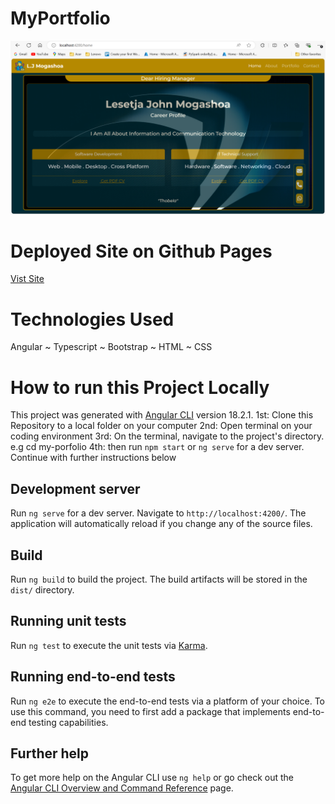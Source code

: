 # MyPortfolio
![Running website homepage](MyPortfolio-1.PNG)

# Deployed Site on Github Pages
[Vist Site](https://lesetjajohn.github.io/my-portfolio/)

# Technologies Used
Angular ~ Typescript ~ Bootstrap ~ HTML ~ CSS

# How to run this Project Locally
This project was generated with [Angular CLI](https://github.com/angular/angular-cli) version 18.2.1.
1st: Clone this Repository to a local folder on your computer
2nd: Open terminal on your coding environment
3rd: On the terminal, navigate to the project's directory. e.g cd my-porfolio
4th: then run `npm start` or `ng serve` for a dev server. Continue with further instructions below

## Development server

Run `ng serve` for a dev server. Navigate to `http://localhost:4200/`. The application will automatically reload if you change any of the source files.

## Build

Run `ng build` to build the project. The build artifacts will be stored in the `dist/` directory.

## Running unit tests

Run `ng test` to execute the unit tests via [Karma](https://karma-runner.github.io).

## Running end-to-end tests

Run `ng e2e` to execute the end-to-end tests via a platform of your choice. To use this command, you need to first add a package that implements end-to-end testing capabilities.

## Further help

To get more help on the Angular CLI use `ng help` or go check out the [Angular CLI Overview and Command Reference](https://angular.dev/tools/cli) page.
